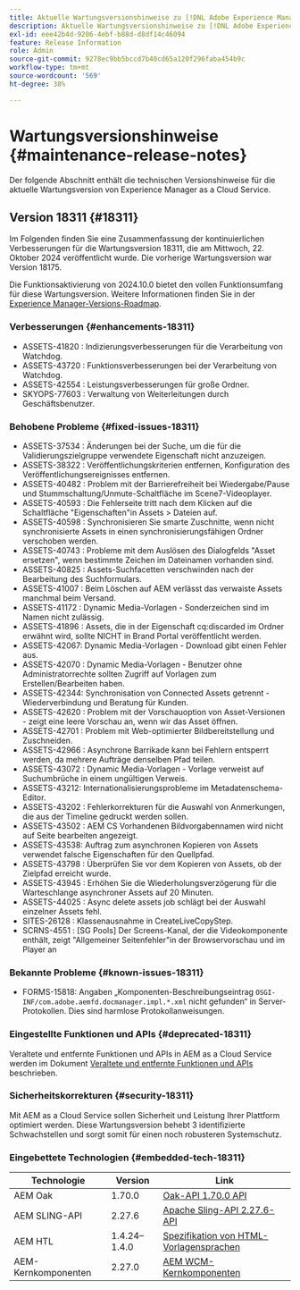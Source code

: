 ```yaml
---
title: Aktuelle Wartungsversionshinweise zu [!DNL Adobe Experience Manager] as a Cloud Service.
description: Aktuelle Wartungsversionshinweise zu [!DNL Adobe Experience Manager] as a Cloud Service.
exl-id: eee42b4d-9206-4ebf-b88d-d8df14c46094
feature: Release Information
role: Admin
source-git-commit: 9278ec9bb5bccd7b40cd65a120f296faba454b9c
workflow-type: tm+mt
source-wordcount: '569'
ht-degree: 38%

---
```



# Wartungsversionshinweise {#maintenance-release-notes}

Der folgende Abschnitt enthält die technischen Versionshinweise für die aktuelle Wartungsversion von Experience Manager as a Cloud Service.

## Version 18311 {#18311}

Im Folgenden finden Sie eine Zusammenfassung der kontinuierlichen Verbesserungen für die Wartungsversion 18311, die am Mittwoch, 22. Oktober 2024 veröffentlicht wurde. Die vorherige Wartungsversion war Version 18175.

Die Funktionsaktivierung von 2024.10.0 bietet den vollen Funktionsumfang für diese Wartungsversion. Weitere Informationen finden Sie in der [Experience Manager-Versions-Roadmap](https://experienceleague.adobe.com/de/docs/experience-manager-release-information/aem-release-updates/update-releases-roadmap).

### Verbesserungen {#enhancements-18311}

* ASSETS-41820 : Indizierungsverbesserungen für die Verarbeitung von Watchdog.
* ASSETS-43720 : Funktionsverbesserungen bei der Verarbeitung von Watchdog.
* ASSETS-42554 : Leistungsverbesserungen für große Ordner.
* SKYOPS-77603 : Verwaltung von Weiterleitungen durch Geschäftsbenutzer.

### Behobene Probleme {#fixed-issues-18311}

* ASSETS-37534 : Änderungen bei der Suche, um die für die Validierungszielgruppe verwendete Eigenschaft nicht anzuzeigen.
* ASSETS-38322 : Veröffentlichungskriterien entfernen, Konfiguration des Veröffentlichungsereignisses entfernen.
* ASSETS-40482 : Problem mit der Barrierefreiheit bei Wiedergabe/Pause und Stummschaltung/Unmute-Schaltfläche im Scene7-Videoplayer.
* ASSETS-40593 : Die Fehlerseite tritt nach dem Klicken auf die Schaltfläche &quot;Eigenschaften&quot;in Assets > Dateien auf.
* ASSETS-40598 : Synchronisieren Sie smarte Zuschnitte, wenn nicht synchronisierte Assets in einen synchronisierungsfähigen Ordner verschoben werden.
* ASSETS-40743 : Probleme mit dem Auslösen des Dialogfelds &quot;Asset ersetzen&quot;, wenn bestimmte Zeichen im Dateinamen vorhanden sind.
* ASSETS-40825 : Assets-Suchfacetten verschwinden nach der Bearbeitung des Suchformulars.
* ASSETS-41007 : Beim Löschen auf AEM verlässt das verwaiste Assets manchmal beim Versand.
* ASSETS-41172 : Dynamic Media-Vorlagen - Sonderzeichen sind im Namen nicht zulässig.
* ASSETS-41896 : Assets, die in der Eigenschaft cq:discarded im Ordner erwähnt wird, sollte NICHT in Brand Portal veröffentlicht werden.
* ASSETS-42067: Dynamic Media-Vorlagen - Download gibt einen Fehler aus.
* ASSETS-42070 : Dynamic Media-Vorlagen - Benutzer ohne Administratorrechte sollten Zugriff auf Vorlagen zum Erstellen/Bearbeiten haben.
* ASSETS-42344: Synchronisation von Connected Assets getrennt - Wiederverbindung und Beratung für Kunden.
* ASSETS-42620 : Problem mit der Vorschauoption von Asset-Versionen - zeigt eine leere Vorschau an, wenn wir das Asset öffnen.
* ASSETS-42701 : Problem mit Web-optimierter Bildbereitstellung und Zuschneiden.
* ASSETS-42966 : Asynchrone Barrikade kann bei Fehlern entsperrt werden, da mehrere Aufträge denselben Pfad teilen.
* ASSETS-43072 : Dynamic Media-Vorlagen - Vorlage verweist auf Suchumbrüche in einem ungültigen Verweis.
* ASSETS-43212: Internationalisierungsprobleme im Metadatenschema-Editor.
* ASSETS-43202 : Fehlerkorrekturen für die Auswahl von Anmerkungen, die aus der Timeline gedruckt werden sollen.
* ASSETS-43502 : AEM CS Vorhandenen Bildvorgabennamen wird nicht auf Seite bearbeiten angezeigt.
* ASSETS-43538: Auftrag zum asynchronen Kopieren von Assets verwendet falsche Eigenschaften für den Quellpfad.
* ASSETS-43798 : Überprüfen Sie vor dem Kopieren von Assets, ob der Zielpfad erreicht wurde.
* ASSETS-43945 : Erhöhen Sie die Wiederholungsverzögerung für die Warteschlange asynchroner Assets auf 20 Minuten.
* ASSETS-44025 : Async delete assets job schlägt bei der Auswahl einzelner Assets fehl.
* SITES-26128 : Klassenausnahme in CreateLiveCopyStep.
* SCRNS-4551 : [SG Pools] Der Screens-Kanal, der die Videokomponente enthält, zeigt &quot;Allgemeiner Seitenfehler&quot;in der Browservorschau und im Player an

### Bekannte Probleme {#known-issues-18311}

* FORMS-15818: Angaben „Komponenten-Beschreibungseintrag `OSGI-INF/com.adobe.aemfd.docmanager.impl.*.xml` nicht gefunden“ in Server-Protokollen. Dies sind harmlose Protokollanweisungen.

### Eingestellte Funktionen und APIs {#deprecated-18311}

Veraltete und entfernte Funktionen und APIs in AEM as a Cloud Service werden im Dokument [Veraltete und entfernte Funktionen und APIs](/help/release-notes/deprecated-removed-features.md) beschrieben.

### Sicherheitskorrekturen {#security-18311}

Mit AEM as a Cloud Service sollen Sicherheit und Leistung Ihrer Plattform optimiert werden. Diese Wartungsversion behebt 3 identifizierte Schwachstellen und sorgt somit für einen noch robusteren Systemschutz.

### Eingebettete Technologien {#embedded-tech-18311}

| Technologie | Version | Link |
|---|---|---|
| AEM Oak | 1.70.0 | [Oak-API 1.70.0 API](https://www.javadoc.io/doc/org.apache.jackrabbit/oak-api/1.70.0/index.html) |
| AEM SLING-API | 2.27.6 | [Apache Sling-API 2.27.6-API](https://www.javadoc.io/doc/org.apache.sling/org.apache.sling.api/latest/index.html) |
| AEM HTL | 1.4.24–1.4.0 | [Spezifikation von HTML-Vorlagensprachen](https://github.com/adobe/htl-spec) |
| AEM-Kernkomponenten | 2.27.0 | [AEM WCM-Kernkomponenten](https://github.com/adobe/aem-core-wcm-components) |
